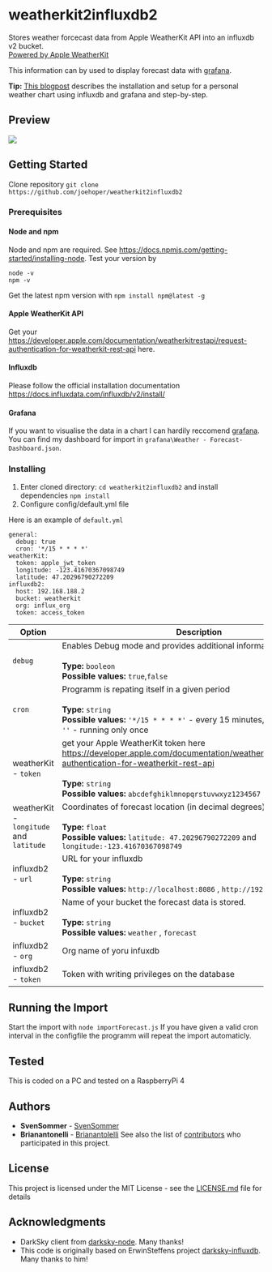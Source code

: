 # weatherkit2influxdb2
Stores weather forcecast data from Apple WeatherKit API into an influxdb v2 bucket.
<br>[Powered by Apple WeatherKit](https://developer.apple.com/weatherkit/data-source-attribution/)

This information can by used to display forecast data with [grafana](https://grafana.com/).

<b>Tip:</b> [This blogpost](http://www.robstechlog.com/2017/06/30/personal-weather-chart-module/) describes the installation and setup for a personal weather chart using influxdb and grafana and step-by-step.

## Preview

![](https://github.com/joehoper/weatherkit2influxdb2/blob/master/forecast_preview.png?raw=true)


## Getting Started

Clone repository `git clone https://github.com/joehoper/weatherkit2influxdb2`

### Prerequisites

#### Node and npm
Node and npm are required. See https://docs.npmjs.com/getting-started/installing-node.
Test your version by
```
node -v
npm -v
```
Get the latest npm version with `npm install npm@latest -g`

#### Apple WeatherKit API
Get your https://developer.apple.com/documentation/weatherkitrestapi/request-authentication-for-weatherkit-rest-api here.

#### Influxdb
Please follow the official installation documentation https://docs.influxdata.com/influxdb/v2/install/

#### Grafana
If you want to visualise the data in a chart I can hardily reccomend [grafana](https://grafana.com/). <br> You can find my dashboard for import in `grafana\Weather - Forecast-Dashboard.json`.

### Installing

1. Enter cloned directory: `cd weatherkit2influxdb2` and install dependencies `npm install`
2. Configure config/default.yml file

Here is an example of `default.yml`
```
general:
  debug: true
  cron: '*/15 * * * *'
weatherKit:
  token: apple_jwt_token
  longitude: -123.41670367098749
  latitude: 47.20296790272209
influxdb2:
  host: 192.168.188.2
  bucket: weatherkit
  org: influx_org
  token: access_token
```

|Option|Description|
|---|---|
|`debug`|Enables Debug mode and provides additional informations <br><br>**Type:** `booleon`<br>**Possible values:** `true`,`false`|
|`cron`|Programm is repating itself in a given period<br><br>**Type:** `string`<br>**Possible values:** `'*/15 * * * *'` - every 15 minutes,<br>`''` - running only once|
|weatherKit - `token`|get your Apple WeatherKit token here https://developer.apple.com/documentation/weatherkitrestapi/request-authentication-for-weatherkit-rest-api<br><br>**Type:** `string`<br>**Possible values:** `abcdefghiklmnopqrstuvwxyz1234567` |
|weatherKit - `longitude` and `latitude `|Coordinates of forecast location (in decimal degrees).<br><br>**Type:** `float`<br>**Possible values:** `latitude: 47.20296790272209` and `longitude:-123.41670367098749` |
|influxdb2 - `url`|URL for your influxdb <br><br>**Type:** `string`<br>**Possible values:** `http://localhost:8086` , `http://192.168.188.2:8086` |
|influxdb2 - `bucket`|Name of your bucket the forecast data is stored. <br><br>**Type:** `string`<br>**Possible values:** `weather` , `forecast`|
|influxdb2 - `org`|Org name of yoru infuxdb|
|influxdb2 - `token`|Token with writing privileges on the database|



## Running the Import

Start the import with `node importForecast.js` If you have given a valid cron interval in the configfile the programm will repeat the import automaticly.

## Tested

This is coded on a PC and tested on a RaspberryPi 4

## Authors

* **SvenSommer** - [SvenSommer](https://github.com/SvenSommer/)
* **Brianantonelli** - [Brianantolelli](https://github.com/brianantonelli/) 
See also the list of [contributors](https://github.com/your/project/contributors) who participated in this project.

## License

This project is licensed under the MIT License - see the [LICENSE.md](LICENSE.md) file for details

## Acknowledgments

* DarkSky client from [darksky-node](https://github.com/brianantonelli/darksky-node). Many thanks!
* This code is originally based on ErwinSteffens project [darksky-influxdb](https://github.com/ErwinSteffens/darksky-influxdb). Many thanks to him!

